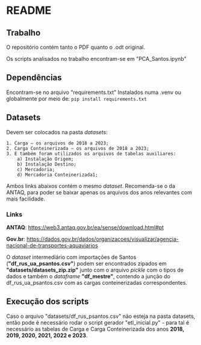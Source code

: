 # README
## Trabalho

O repositório contém tanto o PDF quanto o .odt original.

Os scripts analisados no trabalho encontram-se em "PCA_Santos.ipynb"

## Dependências

Encontram-se no arquivo "requirements.txt"
Instalados numa .venv ou globalmente por meio de:
`pip install requirements.txt`

## Datasets

Devem ser colocados na pasta *datasets*:
  
    1. Carga – os arquivos de 2018 a 2023;
    2. Carga Conteinerizada – os arquivos de 2018 a 2023;
    3. E também foram utilizados os arquivos de tabelas auxiliares:
        a) Instalação Origem;
        b) Instalação Destino;
        c) Mercadoria;
        d) Mercadoria Conteinerizada1;

Ambos links abaixos contém o mesmo *dataset*. Recomenda-se o da ANTAQ, para poder se baixar apenas os arquivos dos anos relevantes com mais facilidade.
### Links
**ANTAQ**: https://web3.antaq.gov.br/ea/sense/download.html#pt

**Gov.br**: https://dados.gov.br/dados/organizacoes/visualizar/agencia-nacional-de-transportes-aquaviarios

O *dataset* intermediário com importações de Santos (**"df_rus_ua_psantos.csv"**) podem ser encontrados zipados em **"datasets/datasets_zip.zip"** junto com o arquivo *pickle* com o tipos de dados e também o *dataframe* **"df_mestre"**, contendo a junção do df_rus_ua_psantos.csv com as cargas conteinerizadas correspondentes.

## Execução dos scripts

Caso o arquivo "datasets/df_rus_psantos.csv" não esteja na pasta datasets, então pode é necessário rodar o script gerador "etl_inicial.py" - para tal é necessário as tabelas de Carga e Carga Conteinerizada dos anos **2018, 2019, 2020, 2021, 2022 e 2023**.